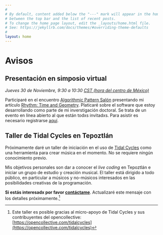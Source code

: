 ```yaml
---
#
# By default, content added below the "---" mark will appear in the home page
# between the top bar and the list of recent posts.
# To change the home page layout, edit the _layouts/home.html file.
# See: https://jekyllrb.com/docs/themes/#overriding-theme-defaults
#
layout: home
---
```

# Avisos

## Presentación en simposio virtual

_Jueves 30 de Noviembre, 9:30 a 10:30 [CST (hora del centro de México)](https://time.is/CST)_

Participaré en el encuentro [Algorithmic Pattern Salón](https://salon.algorithmicpattern.org/) presentando mi artículo [Rhythm: Time and Geometry](https://alpaca.pubpub.org/pub/s96d870n). Platicaré sobre el software que estoy desarrollando como parte de mi inverstigación doctoral. Se trata de un evento en línea abierto al que están todxs invitadxs. Para asistir es necesario registrarse [aquí](https://salon.algorithmicpattern.org/joining-info/).


## Taller de Tidal Cycles en Tepoztlán

Próximamente daré un taller de iniciación en el uso de [Tidal Cycles](https://tidalcycles.org/) como una herramienta para crear música en el momento. No se requiere ningún conocimiento previo. 

Mis objetivos personales son dar a conocer el _live coding_ en Tepoztlán e iniciar un grupo de estudio y creación musical. El taller está dirigido a todo público, en particular a músicos y no-músicos interesados en las posibilidades creativas de la programación. 

**Si estás interesadx por favor [contáctame](mailto:xaviergongora.contacto@gmail.com)**. Actualizaré este mensaje con los detalles próximamente.[^acknowledge]

[^acknowledge]: Este taller es posible gracias al micro-apoyo de Tidal Cycles y sus contribuyentes del opencollective: [https://opencollective.com/tidalcycles](https://opencollective.com/tidalcycles)
